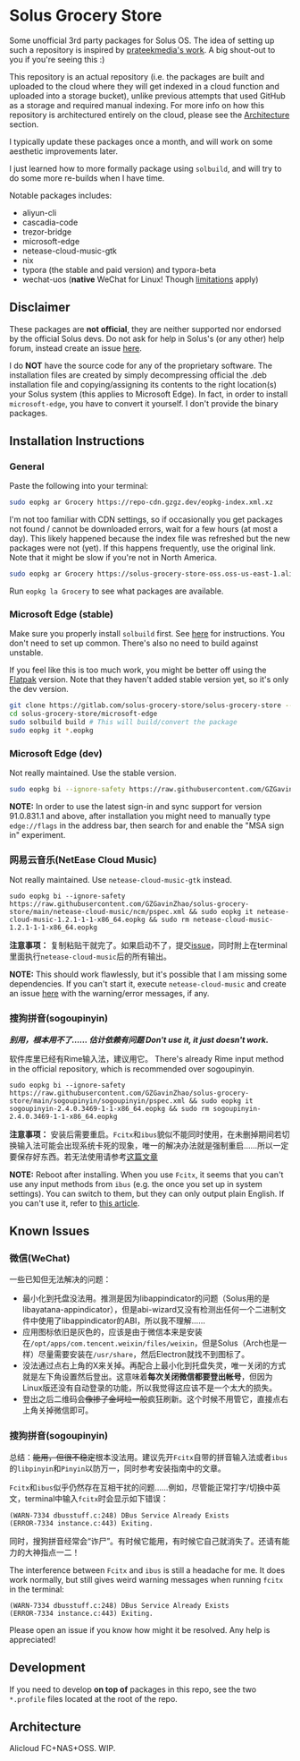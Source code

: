 # Solus Grocery Store

Some unofficial 3rd party packages for Solus OS. The idea of setting up such a
repository is inspired by
[prateekmedia's work](https://github.com/prateekmedia/Solus-3rdParty). A big
shout-out to you if you're seeing this :)

This repository is an actual repository (i.e. the packages are built and
uploaded to the cloud where they will get indexed in a cloud function and
uploaded into a storage
bucket), unlike previous attempts that used GitHub as a storage and required
manual indexing. For more info on how this repository is architectured entirely
on the cloud, please see the [Architecture](#architecture) section.

I typically update these packages once a month, and will work on some aesthetic
improvements later.

I just learned how to more formally package using `solbuild`, and will try to do
some more re-builds when I have time.

Notable packages includes:

- aliyun-cli
- cascadia-code
- trezor-bridge
- microsoft-edge
- netease-cloud-music-gtk
- nix
- typora (the stable and paid version) and typora-beta
- wechat-uos (**native** WeChat for Linux! Though [limitations](#微信wechat) apply)

## Disclaimer

These packages are **not official**, they are neither supported nor endorsed by
the official Solus devs. Do not ask for help in Solus's (or any other) help
forum, instead create an issue [here](https://gitlab.com/solus-grocery-store/solus-grocery-store/issues).

I do **NOT** have the source code for any of the proprietary software. The
installation files are created by simply decompressing official the .deb
installation file and copying/assigning its contents to the right location(s)
your Solus system (this applies to Microsoft Edge). In fact, in order to install
`microsoft-edge`, you have to convert it yourself. I don't provide the binary
packages.

## Installation Instructions

### General

Paste the following into your terminal:

```bash
sudo eopkg ar Grocery https://repo-cdn.gzgz.dev/eopkg-index.xml.xz
```

I'm not too familiar with CDN settings, so if occasionally you get packages not
found / cannot be downloaded errors, wait for a few hours (at most a day). This
likely happened because the index file was refreshed but the new packages were
not (yet). If this happens frequently, use the original link. Note that it
might be slow if you're not in North America.

```bash
sudo eopkg ar Grocery https://solus-grocery-store-oss.oss-us-east-1.aliyuncs.com/eopkg-index.xml.xz
```

Run `eopkg la Grocery` to see what packages are available.

### Microsoft Edge (stable)

Make sure you properly install `solbuild` first. See [here](https://getsol.us/articles/packaging/building-a-package/en/)
for instructions. You don't need to set up common. There's also no need to build
against unstable.

If you feel like this is too much work, you might be better off using the
[Flatpak](https://discuss.getsol.us/d/6519-microsoft-edge-linux-flatpak)
version. Note that they haven't added stable version yet, so it's only the dev
version.

```bash
git clone https://gitlab.com/solus-grocery-store/solus-grocery-store --depth 1
cd solus-grocery-store/microsoft-edge
sudo solbuild build # This will build/convert the package
sudo eopkg it *.eopkg
```

### Microsoft Edge (dev)

Not really maintained. Use the stable version.

```bash
sudo eopkg bi --ignore-safety https://raw.githubusercontent.com/GZGavinZhao/solus-grocery-store/main/msedge-dev/microsoft-edge-dev/pspec.xml && sudo eopkg it microsoft-edge-dev*.eopkg && sudo rm microsoft-edge-dev*.eopkg
```

**NOTE:** In order to use the latest sign-in and sync support for version
91.0.831.1 and above, after installation you might need to manually type
`edge://flags` in the address bar, then search for and enable the "MSA sign in" experiment.

### 网易云音乐(NetEase Cloud Music)

Not really maintained. Use `netease-cloud-music-gtk` instead.

```
sudo eopkg bi --ignore-safety https://raw.githubusercontent.com/GZGavinZhao/solus-grocery-store/main/netease-cloud-music/ncm/pspec.xml && sudo eopkg it netease-cloud-music-1.2.1-1-1-x86_64.eopkg && sudo rm netease-cloud-music-1.2.1-1-1-x86_64.eopkg
```

**注意事项：** 复制粘贴干就完了。如果启动不了，提交[issue](https://github.com/GZGavinZhao/solus-grocery-store/issues)，同时附上在terminal里面执行`netease-cloud-music`后的所有输出。

**NOTE:** This should work flawlessly, but it's possible that I am missing some
dependencies. If you can't start it, execute `netease-cloud-music` and create
an issue [here](https://github.com/GZGavinZhao/solus-grocery-store/issues) with
the warning/error messages, if any.

### 搜狗拼音(sogoupinyin)

***别用，根本用不了…… 估计依赖有问题
Don't use it, it just doesn't work.***

软件库里已经有Rime输入法，建议用它。
There's already Rime input method in the official repository, which is
recommended over sogoupinyin.

```
sudo eopkg bi --ignore-safety https://raw.githubusercontent.com/GZGavinZhao/solus-grocery-store/main/sogoupinyin/sogoupinyin/pspec.xml && sudo eopkg it sogoupinyin-2.4.0.3469-1-1-x86_64.eopkg && sudo rm sogoupinyin-2.4.0.3469-1-1-x86_64.eopkg
```

**注意事项：** 安装后需要重启。`Fcitx`和`ibus`貌似不能同时使用，在未删掉期间若切换输入法可能会出现系统卡死的现象，唯一的解决办法就是强制重启……所以一定要保存好东西。若无法使用请参考[这篇文章](https://manjaro.org.cn/bbs/topic/manjaro%E4%B8%AD%E6%96%87%E8%BE%93%E5%85%A5%E6%B3%95%EF%BC%88fcitxgooglepinyin%E7%9A%84%E9%85%8D%E7%BD%AE%E9%97%AE%E9%A2%98)

**NOTE:** Reboot after installing. When you use `Fcitx`, it seems that you can't
use any input methods from `ibus` (e.g. the once you set up in system settings).
You can switch to them, but they can only output plain English. If you can't use
it, refer to [this article](https://manjaro.org.cn/bbs/topic/manjaro%E4%B8%AD%E6%96%87%E8%BE%93%E5%85%A5%E6%B3%95%EF%BC%88fcitxgooglepinyin%E7%9A%84%E9%85%8D%E7%BD%AE%E9%97%AE%E9%A2%98).

## Known Issues

### 微信(WeChat)

一些已知但无法解决的问题：

- 最小化到托盘没法用。推测是因为libappindicator的问题（Solus用的是libayatana-appindicator），但是abi-wizard又没有检测出任何一个二进制文件中使用了libappindicator的ABI，所以我不理解……
- 应用图标依旧是灰色的，应该是由于微信本来是安装在`/opt/apps/com.tencent.weixin/files/weixin`，但是Solus（Arch也是一样）尽量需要安装在`/usr/share`，然后Electron就找不到图标了。
- 没法通过点右上角的X来关掉。再配合上最小化到托盘失灵，唯一关闭的方式就是左下角设置然后登出。这意味着**每次关闭微信都要登出帐号**，但因为Linux版还没有自动登录的功能，所以我觉得这应该不是一个太大的损失。
- 登出之后二维码会~~像掺了金坷垃一般~~疯狂刷新。这个时候不用管它，直接点右上角关掉微信即可。

### 搜狗拼音(sogoupinyin)

总结：~~能用，但很不稳定~~根本没法用。建议先开`Fcitx`自带的拼音输入法或者`ibus`的`libpinyin`和`Pinyin`以防万一，同时参考安装指南中的文章。

`Fcitx`和`ibus`似乎仍然存在互相干扰的问题……例如，尽管能正常打字/切换中英文，terminal中输入`fcitx`时会显示如下错误：

```
(WARN-7334 dbusstuff.c:248) DBus Service Already Exists
(ERROR-7334 instance.c:443) Exiting.
```

同时，搜狗拼音经常会“诈尸”。有时候它能用，有时候它自己就消失了。还请有能力的大神指点一二！

The interference between `Fcitx` and `ibus` is still a headache for me. It does
work normally, but still gives weird warning messages when running `fcitx` in
the terminal:

```
(WARN-7334 dbusstuff.c:248) DBus Service Already Exists
(ERROR-7334 instance.c:443) Exiting.
```

Please open an issue if you know how might it be resolved. Any help is appreciated!

## Development

If you need to develop **on top of** packages in this repo, see the two
`*.profile` files located at the root of the repo.

## Architecture

Alicloud FC+NAS+OSS. WIP.
